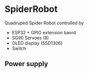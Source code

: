 # SpiderRobot


Quadruped Spider Robot controlled by

- ESP32 + GPIO extension baord
- SG90 Servoes (8)
- OLED display (SSD1306)
- Switch

Power supply
-----
